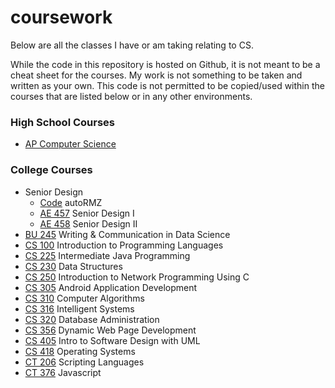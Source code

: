# coursework
Below are all the classes I have or am taking relating to CS.

While the code in this repository is hosted on Github, it is not meant to be a cheat sheet for the courses. My work is not something to be taken and written as your own. This code is not permitted to be copied/used within the courses that are listed below or in any other environments.

### High School Courses
* [AP Computer Science](https://github.com/ajchili/coursework/tree/master/ap_comp_sci)

### College Courses
* Senior Design
    * [Code](https://github.com/ajchili/autormz) autoRMZ
    * [AE 457](https://github.com/ajchili/coursework/tree/master/ae_457) Senior Design I
    * [AE 458](https://github.com/ajchili/coursework/tree/master/ae_458) Senior Design II
* [BU 245](https://github.com/ajchili/coursework/tree/master/bu_245) Writing & Communication in Data Science
* [CS 100](https://github.com/ajchili/coursework/tree/master/cs_100) Introduction to Programming Languages
* [CS 225](https://github.com/ajchili/coursework/tree/master/cs_225) Intermediate Java Programming
* [CS 230](https://github.com/ajchili/coursework/tree/master/cs_230) Data Structures
* [CS 250](https://github.com/ajchili/coursework/tree/master/cs_250) Introduction to Network Programming Using C
* [CS 305](https://github.com/ajchili/coursework/tree/master/cs_305) Android Application Development
* [CS 310](https://github.com/ajchili/coursework/tree/master/cs_310) Computer Algorithms
* [CS 316](https://github.com/ajchili/coursework/tree/master/cs_316) Intelligent Systems
* [CS 320](https://github.com/ajchili/coursework/tree/master/cs_320) Database Administration
* [CS 356](https://github.com/ajchili/coursework/tree/master/cs_356) Dynamic Web Page Development
* [CS 405](https://github.com/ajchili/coursework/tree/master/cs_405) Intro to Software Design with UML
* [CS 418](https://github.com/ajchili/coursework/tree/master/cs_418) Operating Systems
* [CT 206](https://github.com/ajchili/coursework/tree/master/ct_206) Scripting Languages
* [CT 376](https://github.com/ajchili/coursework/tree/master/ct_376) Javascript
